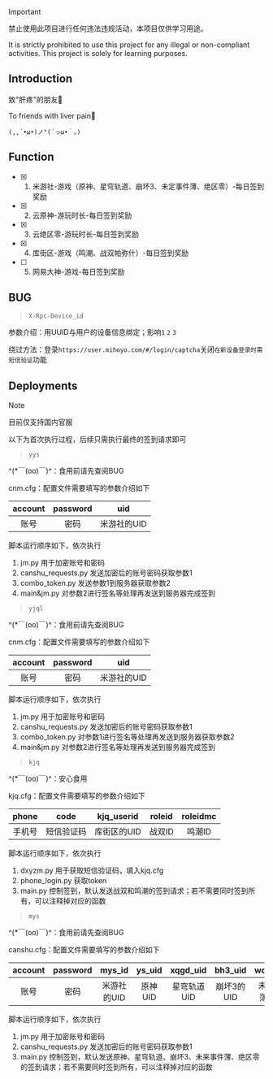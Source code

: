 > [!Important]
> 禁止使用此项目进行任何违法违规活动，本项目仅供学习用途。
> 
> It is strictly prohibited to use this project for any illegal or non-compliant activities. This project is solely for learning purposes.

## Introduction
致"肝疼"的朋友🍻

To friends with liver pain🍻

`(,,´•ω•)ノ"(´っω•｀。)`

## Function
- [x] 1. 米游社-游戏（原神、星穹轨道、崩坏3、未定事件薄、绝区零）-每日签到奖励
- [x] 2. 云原神-游玩时长-每日签到奖励
- [x] 3. 云绝区零-游玩时长-每日签到奖励
- [x] 4. 库街区-游戏（鸣潮、战双帕弥什）-每日签到奖励
- [ ] 5. 网易大神-游戏-每日签到奖励
      
## BUG
> `X-Rpc-Device_id`

参数介绍：用UUID与用户的设备信息绑定；影响`1` `2` `3`

绕过方法：登录`https://user.mihoyo.com/#/login/captcha`关闭`在新设备登录时需短信验证`功能

## Deployments

> [!Note]
> 目前仅支持国内官服
> 
> 以下为首次执行过程，后续只需执行最终的签到请求即可

> `yys`

^(*￣(oo)￣)^：食用前请先查阅BUG

cnm.cfg：配置文件需要填写的参数介绍如下

|account|password|uid|
| :----:  | :----:  | :----:  |
|账号|密码|米游社的UID|

脚本运行顺序如下，依次执行

1. jm.py 用于加密账号和密码
2. canshu_requests.py 发送加密后的账号密码获取参数1
3. combo_token.py 发送参数1到服务器获取参数2
4. main&jm.py 对参数2进行签名等处理再发送到服务器完成签到

> `yjql`

^(*￣(oo)￣)^：食用前请先查阅BUG

cnm.cfg：配置文件需要填写的参数介绍如下

|account|password|uid|
| :----:  | :----:  | :----:  |
|账号|密码|米游社的UID|

脚本运行顺序如下，依次执行

1. jm.py 用于加密账号和密码
2. canshu_requests.py 发送加密后的账号密码获取参数1
3. combo_token.py 对参数1进行签名等处理再发送到服务器获取参数2
4. main&jm.py 对参数2进行签名等处理再发送到服务器完成签到

> `kjq`

^(*￣(oo)￣)^：安心食用

kjq.cfg：配置文件需要填写的参数介绍如下

|phone|code|kjq_userid|roleid|roleidmc|
| :----:  | :----:  | :----:  | :----:  | :----:  |
|手机号|短信验证码|库街区的UID|战双ID|鸣潮ID|

脚本运行顺序如下，依次执行

1. dxyzm.py 用于获取短信验证码，填入kjq.cfg
2. phone_login.py 获取token
3. main.py 控制签到，默认发送战双和鸣潮的签到请求；若不需要同时签到所有，可以注释掉对应的函数

> `mys`

^(*￣(oo)￣)^：食用前请先查阅BUG

canshu.cfg：配置文件需要填写的参数介绍如下

|account|password|mys_id|ys_uid|xqgd_uid|bh3_uid|wdsjb_uid|zzz_uid|
| :----:  | :----:  | :----:  | :----:  | :----:  | :----:  | :----:  | :----:  |
|账号|密码|米游社的UID|原神UID|星穹轨道UID|崩坏3的UID|未来事件薄的UID|绝区零的UID|

脚本运行顺序如下，依次执行

1. jm.py 用于加密账号和密码
2. canshu_requests.py 发送加密后的账号密码获取参数1
3. main.py 控制签到，默认发送原神、星穹轨道、崩坏3、未来事件薄、绝区零的签到请求；若不需要同时签到所有，可以注释掉对应的函数

